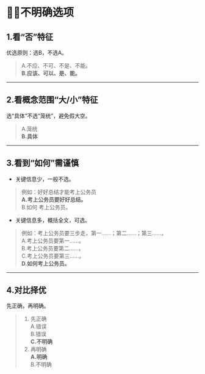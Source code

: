 # 🤷‍♀️不明确选项

## 1.看“否”特征

优选原则：选B，不选A。

>A.不应、不可、不是、不能。  
**B.应该、可以、是、能。**  

----------------------------------

## 2.看概念范围“大/小”特征

选“具体”不选“笼统”，避免假大空。

>A.笼统  
>**B.具体**  

----------------------------------

## 3.看到“如何”需谨慎

- 关键信息少，一般不选。

>例如：好好总结才能考上公务员  
>**A.考上公务员要好好总结。**  
>B.如何 考上公务员。

- 关键信息多，概括全文，可选。

>例如：考上公务员要三步走，第一......；第二......；第三......。  
>A.考上公务员要第一......。  
>B.考上公务员要第二......。  
>C.考上公务员要第三......。  
>**D.如何考上公务员。**

----------------------------------

## 4.对比择优

先正确，再明确。

>1. 先正确  
A.错误  
B.错误  
**C.不明确**
>2. 再明确  
**A.明确**  
B.不明确  
